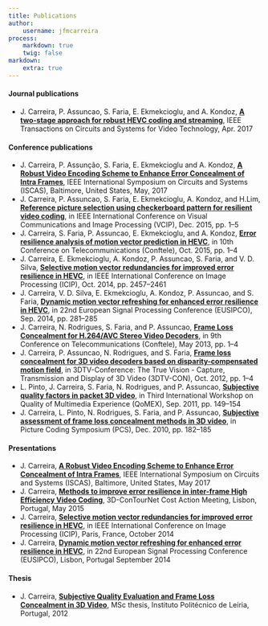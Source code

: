 ```yaml
---
title: Publications
author:
    username: jfmcarreira
process:
    markdown: true
    twig: false
markdown:
    extra: true
---
```

#### Journal publications
- J. Carreira, P. Assuncao, S. Faria, E. Ekmekcioglu, and A. Kondoz, [**A two-stage approach for robust HEVC coding and streaming**](http://ieeexplore.ieee.org/document/7893719/), IEEE Transactions on Circuits and Systems for Video Technology, Apr. 2017

#### Conference publications
- J. Carreira, P. Assunção, S. Faria, E. Ekmekcioglu and A. Kondoz, [**A Robust Video Encoding Scheme to Enhance Error Concealment of Intra Frames**](http://ieeexplore.ieee.org/document/8050576/), IEEE International Symposium on Circuits and Systems (ISCAS), Baltimore, United States, May, 2017
- J. Carreira, P. Assuncao, S. Faria, E. Ekmekcioglu, A. Kondoz, and H.Lim, [**Reference picture selection using checkerboard pattern for resilient video coding**](http://ieeexplore.ieee.org/document/7457852/), in IEEE International Conference on Visual Communications and Image Processing (VCIP), Dec. 2015, pp. 1–5
- J. Carreira, S. Faria, P. Assuncao, E. Ekmekcioglu, and A. Kondoz, [**Error resilience analysis of motion vector prediction in HEVC**](paper_conftele_2015_carreira.pdf), in 10th Conference on Telecommunications (Conftele), Oct. 2015, pp. 1–4
- J. Carreira, E. Ekmekcioglu, A. Kondoz, P. Assuncao, S. Faria, and V. D. Silva, [**Selective motion vector redundancies for improved error resilience in HEVC**](http://ieeexplore.ieee.org/document/7025497/), in IEEE International Conference on Image Processing (ICIP), Oct. 2014, pp. 2457–2461
- J. Carreira, V. D. Silva, E. Ekmekcioglu, A. Kondoz, P. Assuncao, and S. Faria, [**Dynamic motion vector refreshing for enhanced error resilience in HEVC**](http://ieeexplore.ieee.org/document/6952055/), in 22nd European Signal Processing Conference (EUSIPCO), Sep. 2014, pp. 281–285
- J. Carreira, N. Rodrigues, S. Faria, and P. Assuncao, [**Frame Loss Concealment for H.264/AVC Stereo Video Decoders**](paper_conftele_2013_carreira.pdf), in 9th Conference on Telecommunications (Conftele), May 2013, pp. 1–4
- J. Carreira, P. Assuncao, N. Rodrigues, and S. Faria, [**Frame loss concealment for 3D video decoders based on disparity-compensated motion field**](http://ieeexplore.ieee.org/document/6365468/), in 3DTV-Conference: The True Vision - Capture, Transmission and Display of 3D Video (3DTV-CON), Oct. 2012, pp. 1–4
- L. Pinto, J. Carreira, S. Faria, N. Rodrigues, and P. Assuncao, [**Subjective quality factors in packet 3D video**](http://ieeexplore.ieee.org/document/6065694/), in Third International Workshop on Quality of Multimedia Experience (QoMEX), Sep. 2011, pp. 149–154
- J. Carreira, L. Pinto, N. Rodrigues, S. Faria, and P. Assuncao, [**Subjective assessment of frame loss concealment methods in 3D video**](http://ieeexplore.ieee.org/document/5702455/), in Picture Coding Symposium (PCS), Dec. 2010, pp. 182–185

#### Presentations
- J. Carreira, [**A Robust Video Encoding Scheme to Enhance Error Concealment of Intra Frames**](presentation_video_iscas_2017_carreira.mp4), IEEE International Symposium on Circuits and Systems (ISCAS), Baltimore, United States, May 2017
- J. Carreira, [**Methods to improve error resilience in inter-frame High Efficiency Video Coding**](CostAction3DContounetMay2015Carreira.pdf), 3D-ConTourNet Cost Action Meeting, Lisbon, Portugal, May 2015
- J. Carreira, [**Selective motion vector redundancies for improved error resilience in HEVC**](poster_icip_2014.pdf), in IEEE International Conference on Image Processing (ICIP), Paris, France, October 2014
- J. Carreira, [**Dynamic motion vector refreshing for enhanced error resilience in HEVC**](presentation_eusipco_2014.pdf), in 22nd European Signal Processing Conference (EUSIPCO), Lisbon, Portugal September 2014

#### Thesis
- J. Carreira, [**Subjective Quality Evaluation and Frame Loss Concealment in 3D Video**](master_thesis_jcarreira.pdf), MSc thesis, Instituto Politécnico de Leiria, Portugal, 2012

